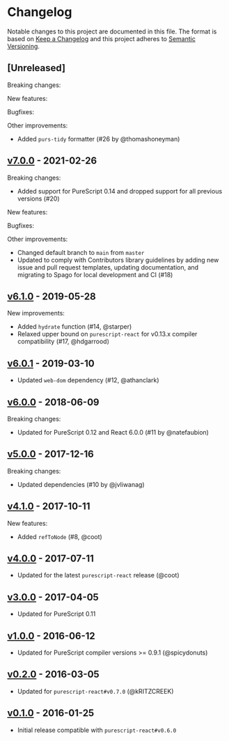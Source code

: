 # Changelog

Notable changes to this project are documented in this file. The format is based on [Keep a Changelog](https://keepachangelog.com/en/1.0.0/) and this project adheres to [Semantic Versioning](https://semver.org/spec/v2.0.0.html).

## [Unreleased]

Breaking changes:

New features:

Bugfixes:

Other improvements:
- Added `purs-tidy` formatter (#26 by @thomashoneyman)

## [v7.0.0](https://github.com/purescript-contrib/purescript-react-dom/releases/tag/v7.0.0) - 2021-02-26

Breaking changes:
- Added support for PureScript 0.14 and dropped support for all previous versions (#20)

New features:

Bugfixes:

Other improvements:
- Changed default branch to `main` from `master`
- Updated to comply with Contributors library guidelines by adding new issue and pull request templates, updating documentation, and migrating to Spago for local development and CI (#18)

## [v6.1.0](https://github.com/purescript-contrib/purescript-react-dom/releases/tag/v6.1.0) - 2019-05-28

New improvements:

- Added `hydrate` function (#14, @starper)
- Relaxed upper bound on `purescript-react` for v0.13.x compiler compatibility (#17, @hdgarrood)

## [v6.0.1](https://github.com/purescript-contrib/purescript-react-dom/releases/tag/v6.0.1) - 2019-03-10

- Updated `web-dom` dependency (#12, @athanclark)

## [v6.0.0](https://github.com/purescript-contrib/purescript-react-dom/releases/tag/v6.0.0) - 2018-06-09

Breaking changes:

- Updated for PureScript 0.12 and React 6.0.0 (#11 by @natefaubion)

## [v5.0.0](https://github.com/purescript-contrib/purescript-react-dom/releases/tag/v5.0.0) - 2017-12-16

Breaking changes:

- Updated dependencies (#10 by @jvliwanag)

## [v4.1.0](https://github.com/purescript-contrib/purescript-react-dom/releases/tag/v4.1.0) - 2017-10-11

New features:

- Added `refToNode` (#8, @coot)

## [v4.0.0](https://github.com/purescript-contrib/purescript-react-dom/releases/tag/v4.0.0) - 2017-07-11

- Updated for the latest `purescript-react` release (@coot)

## [v3.0.0](https://github.com/purescript-contrib/purescript-react-dom/releases/tag/v3.0.0) - 2017-04-05

- Updated for PureScript 0.11

## [v1.0.0](https://github.com/purescript-contrib/purescript-react-dom/releases/tag/v1.0.0) - 2016-06-12

- Updated for PureScript compiler versions >= 0.9.1 (@spicydonuts)

## [v0.2.0](https://github.com/purescript-contrib/purescript-react-dom/releases/tag/v0.2.0) - 2016-03-05

- Updated for `purescript-react#v0.7.0` (@kRITZCREEK)

## [v0.1.0](https://github.com/purescript-contrib/purescript-react-dom/releases/tag/v0.1.0) - 2016-01-25

- Initial release compatible with `purescript-react#v0.6.0`
